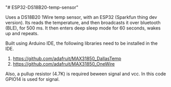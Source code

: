 "# ESP32-DS18B20-temp-sensor" 



Uses a DS18B20 1Wire temp sensor, with an ESP32 (Sparkfun thing dev version). Its reads the temperature, and then broadcasts it over bluetooth (BLE), for 500 ms. It then enters deep sleep mode for 60 seconds, wakes up and repeats. 


Built using Arduino IDE, the following libraries need to be installed in the IDE.

1)  https://github.com/adafruit/MAX31850_DallasTemp
2)  https://github.com/adafruit/MAX31850_OneWire

Also, a pullup resistor (4.7K) is required beween signal and vcc. In this code GPIO14 is used for signal. 


